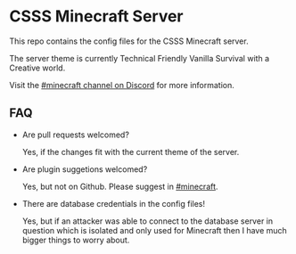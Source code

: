 # CSSS Minecraft Server
This repo contains the config files for the CSSS Minecraft server.

The server theme is currently Technical Friendly Vanilla Survival with a Creative world.

Visit the [#minecraft channel on Discord](https://discord.gg/fVqtCsQ) for more information.

## FAQ
- Are pull requests welcomed?

  Yes, if the changes fit with the current theme of the server.
- Are plugin suggetions welcomed?

  Yes, but not on Github. Please suggest in [#minecraft](https://discord.gg/fVqtCsQ).
- There are database credentials in the config files!
  
  Yes, but if an attacker was able to connect to the database server in question which is isolated and only used for Minecraft then I have much bigger things to worry about.
